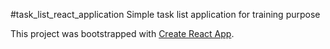 #task_list_react_application
Simple task list application for training purpose

This project was bootstrapped with [Create React App](https://github.com/facebookincubator/create-react-app).
